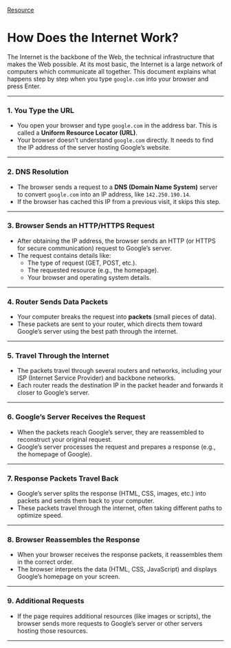 [Resource](https://www.theodinproject.com/lessons/foundations-how-does-the-web-work)


# How Does the Internet Work?

The Internet is the backbone of the Web, the technical infrastructure that makes the Web possible. At its most basic, the Internet is a large network of computers which communicate all together.
This document explains what happens step by step when you type `google.com` into your browser and press Enter.

---

### 1. **You Type the URL**
   - You open your browser and type `google.com` in the address bar. This is called a **Uniform Resource Locator (URL)**.
   - Your browser doesn’t understand `google.com` directly. It needs to find the IP address of the server hosting Google’s website.

---

### 2. **DNS Resolution**
   - The browser sends a request to a **DNS (Domain Name System)** server to convert `google.com` into an IP address, like `142.250.190.14`.
   - If the browser has cached this IP from a previous visit, it skips this step.

---

### 3. **Browser Sends an HTTP/HTTPS Request**
   - After obtaining the IP address, the browser sends an HTTP (or HTTPS for secure communication) request to Google’s server.
   - The request contains details like:
     - The type of request (GET, POST, etc.).
     - The requested resource (e.g., the homepage).
     - Your browser and operating system details.

---

### 4. **Router Sends Data Packets**
   - Your computer breaks the request into **packets** (small pieces of data).
   - These packets are sent to your router, which directs them toward Google’s server using the best path through the internet.

---

### 5. **Travel Through the Internet**
   - The packets travel through several routers and networks, including your ISP (Internet Service Provider) and backbone networks.
   - Each router reads the destination IP in the packet header and forwards it closer to Google’s server.

---

### 6. **Google’s Server Receives the Request**
   - When the packets reach Google’s server, they are reassembled to reconstruct your original request.
   - Google’s server processes the request and prepares a response (e.g., the homepage of Google).

---

### 7. **Response Packets Travel Back**
   - Google’s server splits the response (HTML, CSS, images, etc.) into packets and sends them back to your computer.
   - These packets travel through the internet, often taking different paths to optimize speed.

---

### 8. **Browser Reassembles the Response**
   - When your browser receives the response packets, it reassembles them in the correct order.
   - The browser interprets the data (HTML, CSS, JavaScript) and displays Google’s homepage on your screen.

---

### 9. **Additional Requests**
   - If the page requires additional resources (like images or scripts), the browser sends more requests to Google’s server or other servers hosting those resources.

---
